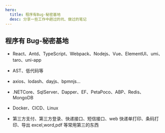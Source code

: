 ```yaml
---
hero:
  title: 程序有Bug-秘密基地
  desc: 分享一些工作中趟过的坑、做过的笔记
---
```


## 程序有 Bug-秘密基地

- React、Antd、TypeScript、Webpack、Nodejs、Vue、ElementUI、umi、taro、uni-app

- AST、低代码等

- axios、lodash、dayjs、bpmnjs...

- .NETCore、SqlServer、Dapper、EF、PetaPoco、ABP、Redis、MongoDB

- Docker、CICD、Linux

- 第三方支付、第三方登录、快递接口、短信接口、web 快递单打印、条码打印、导出 excel,word,pdf 等常用第三的东西
